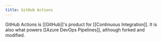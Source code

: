 ```yaml
---
title: GitHub Actions
---
```



GitHub Actions is [[GitHub]]'s product for [[Continuous Integration]]. It is also what powers [[Azure DevOps Pipelines]], although forked and modified.
